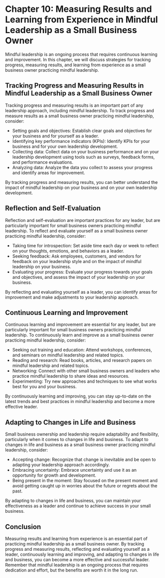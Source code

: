 Chapter 10: Measuring Results and Learning from Experience in Mindful Leadership as a Small Business Owner
==========================================================================================================

Mindful leadership is an ongoing process that requires continuous learning and improvement. In this chapter, we will discuss strategies for tracking progress, measuring results, and learning from experience as a small business owner practicing mindful leadership.

Tracking Progress and Measuring Results in Mindful Leadership as a Small Business Owner
---------------------------------------------------------------------------------------

Tracking progress and measuring results is an important part of any leadership approach, including mindful leadership. To track progress and measure results as a small business owner practicing mindful leadership, consider:

* Setting goals and objectives: Establish clear goals and objectives for your business and for yourself as a leader.
* Identifying key performance indicators (KPIs): Identify KPIs for your business and for your own leadership development.
* Collecting data: Collect data on your business performance and on your leadership development using tools such as surveys, feedback forms, and performance evaluations.
* Analyzing data: Analyze the data you collect to assess your progress and identify areas for improvement.

By tracking progress and measuring results, you can better understand the impact of mindful leadership on your business and on your own leadership development.

Reflection and Self-Evaluation
------------------------------

Reflection and self-evaluation are important practices for any leader, but are particularly important for small business owners practicing mindful leadership. To reflect and evaluate yourself as a small business owner practicing mindful leadership, consider:

* Taking time for introspection: Set aside time each day or week to reflect on your thoughts, emotions, and behaviors as a leader.
* Seeking feedback: Ask employees, customers, and vendors for feedback on your leadership style and on the impact of mindful leadership on your business.
* Evaluating your progress: Evaluate your progress towards your goals and objectives, and assess the impact of your leadership on your business.

By reflecting and evaluating yourself as a leader, you can identify areas for improvement and make adjustments to your leadership approach.

Continuous Learning and Improvement
-----------------------------------

Continuous learning and improvement are essential for any leader, but are particularly important for small business owners practicing mindful leadership. To continuously learn and improve as a small business owner practicing mindful leadership, consider:

* Seeking out training and education: Attend workshops, conferences, and seminars on mindful leadership and related topics.
* Reading and research: Read books, articles, and research papers on mindful leadership and related topics.
* Networking: Connect with other small business owners and leaders who practice mindful leadership to share ideas and resources.
* Experimenting: Try new approaches and techniques to see what works best for you and your business.

By continuously learning and improving, you can stay up-to-date on the latest trends and best practices in mindful leadership and become a more effective leader.

Adapting to Changes in Life and Business
----------------------------------------

Small business ownership and leadership require adaptability and flexibility, particularly when it comes to changes in life and business. To adapt to changes in life and business as a small business owner practicing mindful leadership, consider:

* Accepting change: Recognize that change is inevitable and be open to adapting your leadership approach accordingly.
* Embracing uncertainty: Embrace uncertainty and use it as an opportunity for growth and development.
* Being present in the moment: Stay focused on the present moment and avoid getting caught up in worries about the future or regrets about the past.

By adapting to changes in life and business, you can maintain your effectiveness as a leader and continue to achieve success in your small business.

Conclusion
----------

Measuring results and learning from experience is an essential part of practicing mindful leadership as a small business owner. By tracking progress and measuring results, reflecting and evaluating yourself as a leader, continuously learning and improving, and adapting to changes in life and business, you can become a more effective and successful leader. Remember that mindful leadership is an ongoing process that requires dedication and effort, but the benefits are worth it in the long run.
